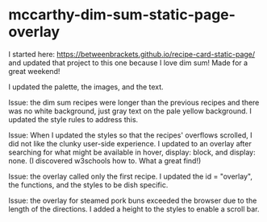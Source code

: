 # mccarthy-dim-sum-static-page-overlay
I started here: https://betweenbrackets.github.io/recipe-card-static-page/ and updated that project to this one because I love dim sum! Made for a great weekend!

I updated the palette, the images, and the text.

Issue: the dim sum recipes were longer than the previous recipes and there was no white background, just gray text on the pale yellow background.
I updated the style rules to address this. 

Issue: When I updated the styles so that the recipes' overflows scrolled, I did not like the clunky user-side experience.
I updated to an overlay after searching for what might be available in hover, display: block, and display: none. (I discovered w3schools how to. What a great find!)

Issue: the overlay called only the first recipe.
I updated the id = "overlay", the functions, and the styles to be dish specific.

Issue: the overlay for steamed pork buns exceeded the browser due to the length of the directions.
I added a height to the styles to enable a scroll bar.
